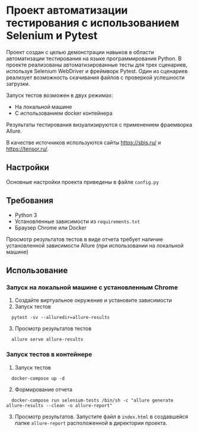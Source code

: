 # Проект автоматизации тестирования с использованием Selenium и Pytest
Проект создан с целью демонстрации навыков в области автоматизации тестирования на языке программирования Python. 
В проекте реализованы автоматизированные тесты для трех сценариев, используя Selenium WebDriver и фреймворк Pytest. 
Один из сценариев реализует возможность скачивания файлов с проверкой успешности загрузки.

Запуск тестов возможен в двух режимах:
* На локальной машине
* С использованием docker контейнера

Результаты тестирования визуализируются с применением фраемворка Allure.

В качестве источников используются сайты https://sbis.ru/ и https://tensor.ru/.

## Настройки
Основные настройки проекта приведены в файле `config.py`

## Требования
* Python 3
* Установленные зависимости из `requirements.txt`
* Браузер Chrome или Docker

Просмотр результатов тестов в виде отчета требует наличие установленной зависимости Allure (при использовании на локальной машине)

## Использование
### Запуск на локальной машине с установленным Chrome
1. Создайте виртуальное окружение и установите зависимости
2. Запуск тестов
```shell
  pytest -sv --alluredir=allure-results
```
3. Просмотр результатов тестов
```shell
  allure serve allure-results
```
### Запуск тестов в контейнере
1. Запуск тестов
```shell
  docker-compose up -d
```
2. Формирование отчета
```shell
  docker-compose run selenium-tests /bin/sh -c "allure generate allure-results --clean -o allure-report"
```
3. Просмотр результатов. Запустите файл в `index.html` в создавшейся папке `allure-report` расположенной
в директории проекта.
